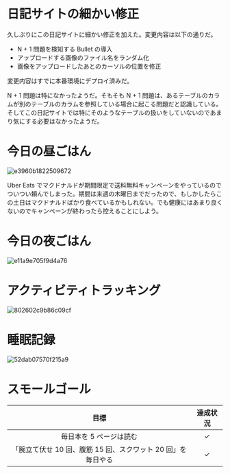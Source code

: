 # 日記サイトの細かい修正
久しぶりにこの日記サイトに細かい修正を加えた。変更内容は以下の通りだ。

- N + 1 問題を検知する Bullet の導入
- アップロードする画像のファイル名をランダム化
- 画像をアップロードしたあとのカーソルの位置を修正

変更内容はすでに本番環境にデプロイ済みだ。

N + 1 問題は特になかったようだ。そもそも N + 1 問題は、あるテーブルのカラムが別のテーブルのカラムを参照している場合に起こる問題だと認識している。そしてこの日記サイトでは特にそのようなテーブルの扱いをしていないのであまり気にする必要はなかったようだ。

# 今日の昼ごはん
![e3960b1822509672](/images/2019/02/e3960b1822509672.jpg)

Uber Eats でマクドナルドが期間限定で送料無料キャンペーンをやっているのでついつい頼んでしまった。期間は来週の木曜日までだったので、もしかしたらこの土日はマクドナルドばかり食べているかもしれない。でも健康にはあまり良くないのでキャンペーンが終わったら控えることにしよう。

# 今日の夜ごはん
![e11a9e705f9d4a76](/images/2019/02/e11a9e705f9d4a76.jpg)

# アクティビティトラッキング
![802602c9b86c09cf](/images/2019/02/802602c9b86c09cf.png)

# 睡眠記録
![52dab07570f215a9](/images/2019/02/52dab07570f215a9.png)

# スモールゴール
| 目標 | 達成状況 |
|:---:|:---:|
| 毎日本を 5 ページは読む | ✓ |
| 「腕立て伏せ 10 回、腹筋 15 回、スクワット 20 回」を毎日やる | ✓ |
